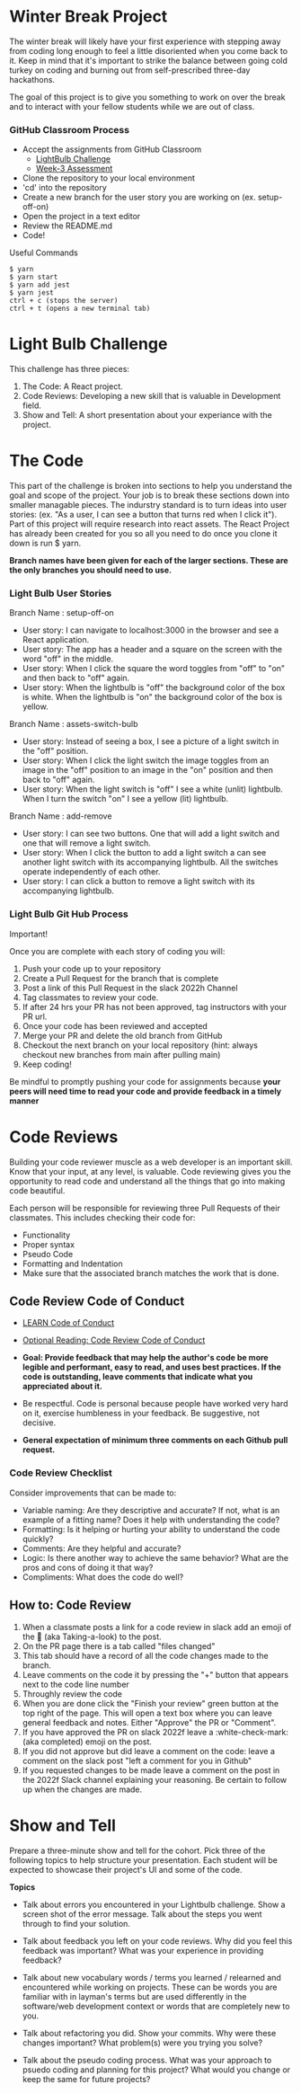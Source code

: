 # Winter Break Project

The winter break will likely have your first experience with stepping away from coding long enough to feel a little disoriented when you come back to it. Keep in mind that it's important to strike the balance between going cold turkey on coding and burning out from self-prescribed three-day hackathons.

The goal of this project is to give you something to work on over the break and to interact with your fellow students while we are out of class.

### GitHub Classroom Process

- Accept the assignments from GitHub Classroom
    - [LightBulb Challenge](https://classroom.github.com/a/DlPDdDQ5)
    - [Week-3 Assessment](https://classroom.github.com/a/PkF9ycNP)
- Clone the repository to your local environment
- 'cd' into the repository
- Create a new branch for the user story you are working on (ex. setup-off-on)
- Open the project in a text editor
- Review the README.md
- Code!

Useful Commands
```
$ yarn
$ yarn start
$ yarn add jest
$ yarn jest
ctrl + c (stops the server)
ctrl + t (opens a new terminal tab)
```

# Light Bulb Challenge
This challenge has three pieces: 
1. The Code: A React project.
2. Code Reviews: Developing a new skill that is valuable in Development field.
3. Show and Tell: A short presentation about your experiance with the project. 

# The Code 
This part of the challenge is broken into sections to help you understand the goal and scope of the project. Your job is to break these sections down into smaller managable pieces. The indurstry standard is to turn ideas into user stories: (ex. "As a user, I can see a button that turns red when I click it"). Part of this project will require research into react assets. The React Project has already been created for you so all you need to do once you clone it down is run $ yarn.

**Branch names have been given for each of the larger sections. These are the only branches you should need to use.**

### Light Bulb User Stories
    
Branch Name : setup-off-on

- User story: I can navigate to localhost:3000 in the browser and see a React application.
- User story: The app has a header and a square on the screen with the word "off" in the middle.
- User story: When I click the square the word toggles from "off" to "on" and then back to "off" again.
- User story: When the lightbulb is "off" the background color of the box is white. When the lightbulb is "on" the background color of the box is yellow.

Branch Name : assets-switch-bulb

- User story: Instead of seeing a box, I see a picture of a light switch in the "off" position.
- User story: When I click the light switch the image toggles from an image in the "off" position to an image in the "on" position and then back to "off" again.
- User story: When the light switch is "off" I see a white (unlit) lightbulb. When I turn the switch "on" I see a yellow (lit) lightbulb.

Branch Name : add-remove

- User story: I can see two buttons. One that will add a light switch and one that will remove a light switch.
- User story: When I click the button to add a light switch a can see another light switch with its accompanying lightbulb. All the switches operate independently of each other.
- User story: I can click a button to remove a light switch with its accompanying lightbulb.

### Light Bulb Git Hub Process 
Important! 

Once you are complete with each story of coding you will:
1. Push your code up to your repository
2. Create a Pull Request for the branch that is complete
3. Post a link of this Pull Request in the slack 2022h Channel
4. Tag classmates to review your code. 
5. If after 24 hrs your PR has not been approved, tag instructors with your PR url.
6. Once your code has been reviewed and accepted 
7. Merge your PR and delete the old branch from GitHub
8. Checkout the next branch on your local repository (hint: always checkout new branches from main after pulling main)
9. Keep coding!

Be mindful to promptly pushing your code for assignments because **your peers will need time to read your code and provide feedback in a timely manner**



# Code Reviews
Building your code reviewer muscle as a web developer is an important skill. Know that your input, at any level, is valuable. Code reviewing gives you the opportunity to read code and understand all the things that go into making code beautiful.

Each person will be responsible for reviewing three Pull Requests of their classmates. This includes checking their code for: 
- Functionality
- Proper syntax
- Pseudo Code
- Formatting and Indentation
- Make sure that the associated branch matches the work that is done.


## Code Review Code of Conduct
- [LEARN Code of Conduct](https://www.learnacademy.org/code-of-conduct/)
- [Optional Reading: Code Review Code of Conduct](https://medium.com/front-end-weekly/code-reviews-code-of-conduct-6c78a026ed35)
  
- **Goal: Provide feedback that may help the author's code be more legible and performant, easy to read, and uses best practices. If the code is outstanding, leave comments that indicate what you appreciated about it.**
  
- Be respectful. Code is personal because people have worked very hard on it, exercise humbleness in your feedback. Be suggestive, not decisive.
  
- **General expectation of minimum three comments on each Github pull request.**

### Code Review Checklist
Consider improvements that can be made to: 
- Variable naming: Are they descriptive and accurate? If not, what is an example of a fitting name? Does it help with understanding the code?
- Formatting: Is it helping or hurting your ability to understand the code quickly?
- Comments: Are they helpful and accurate? 
- Logic: Is there another way to achieve the same behavior? What are the pros and cons of doing it that way?
- Compliments: What does the code do well?


## How to: Code Review
1. When a classmate posts a link for a code review in slack add an emoji of the :eyes: (aka Taking-a-look) to the post. 
2. On the PR page there is a tab called "files changed" 
3. This tab should have a record of all the code changes made to the branch.
4. Leave comments on the code it by pressing the "+" button that appears next to the code line number
5. Throughly review the code
6. When you are done click the "Finish your review" green button at the top right of the page. This will open a text box where you can leave general feedback and notes. Either "Approve" the PR or "Comment".
7. If you have approved the PR on slack 2022f leave a :white-check-mark: (aka completed) emoji on the post. 
8. If you did not approve but did leave a comment on the code: leave a comment on the slack post "left a comment for you in Github" 
9. If you requested changes to be made leave a comment on the post in the 2022f Slack channel explaining your reasoning. Be certain to follow up when the changes are made.


# Show and Tell
Prepare a three-minute show and tell for the cohort. Pick three of the following topics to help structure your presentation. Each student will be expected to showcase their project's UI and some of the code. 

**Topics**

- Talk about errors you encountered in your Lightbulb challenge. Show a screen shot of the error message. Talk about the steps you went through to find your solution.

- Talk about feedback you left on your code reviews. Why did you feel this feedback was important? What was your experience in providing feedback? 

- Talk about new vocabulary words / terms you learned / relearned and encountered while working on projects. These can be words you are familiar with in layman's terms but are used differently in the software/web development context or words that are completely new to you. 


- Talk about refactoring you did. Show your commits. Why were these changes important? What problem(s) were you trying you solve? 


- Talk about the pseudo coding process. What was your approach to psuedo coding and planning for this project? What would you change or keep the same for future projects? 


